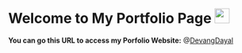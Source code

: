 # Welcome to My Portfolio Page <img src="https://raw.githubusercontent.com/MartinHeinz/MartinHeinz/master/wave.gif" width="30px">

**You can go this URL to access my Porfolio Website:** @[DevangDayal](https://devang-portfolio-website.web.app/)
